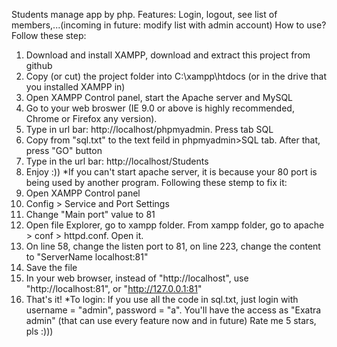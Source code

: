 Students manage app by php.
Features: Login, logout, see list of members,...(incoming in future: modify list with admin account)
How to use? Follow these step:
 1. Download and install XAMPP, download and extract this project from github 
 2. Copy (or cut) the project folder into C:\xampp\htdocs (or in the drive that you installed XAMPP in)
 3. Open XAMPP Control panel, start the Apache server and MySQL
 4. Go to your web broswer (IE 9.0 or above is highly recommended, Chrome or Firefox any version). 
 5. Type in url bar: http://localhost/phpmyadmin. Press tab SQL
 6. Copy from "sql.txt" to the text feild in phpmyadmin>SQL tab. After that, press "GO" button
 7. Type in the url bar: http://localhost/Students
 8. Enjoy :))
*If you can't start apache server, it is because your 80 port is being used by another program. Following these stemp to fix it:
 1. Open XAMPP Control panel
 2. Config > Service and Port Settings
 3. Change "Main port" value to 81
 4. Open file Explorer, go to xampp folder. From xampp folder, go to apache > conf > httpd.conf. Open it.
 5. On line 58, change the listen port to 81, on line 223, change the content to "ServerName localhost:81"
 6. Save the file
 7. In your web browser, instead of "http://localhost", use "http://localhost:81", or "http://127.0.0.1:81"
 8. That's it!
*To login:
 If you use all the code in sql.txt, just login with username = "admin", password = "a". You'll have the access as "Exatra admin" (that can use every feature now and in future)
Rate me 5 stars, pls :)))

